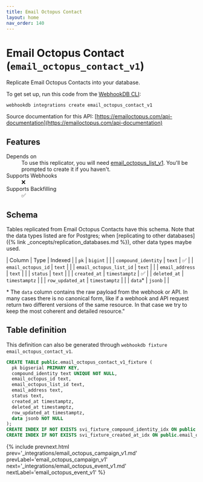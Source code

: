 ```yaml
---
title: Email Octopus Contact
layout: home
nav_order: 140
---
```


# Email Octopus Contact (`email_octopus_contact_v1`)

Replicate Email Octopus Contacts into your database.

To get set up, run this code from the [WebhookDB CLI](https://webhookdb.com/terminal):
```
webhookdb integrations create email_octopus_contact_v1
```

Source documentation for this API: [https://emailoctopus.com/api-documentation](https://emailoctopus.com/api-documentation)

## Features

<dl>
<dt>Depends on</dt>
<dd>To use this replicator, you will need <a href="{% link _integrations/email_octopus_list_v1.md %}">email_octopus_list_v1</a>. You'll be prompted to create it if you haven't.</dd>

<dt>Supports Webhooks</dt>
<dd>❌</dd>
<dt>Supports Backfilling</dt>
<dd>✅</dd>

</dl>

## Schema

Tables replicated from Email Octopus Contacts have this schema.
Note that the data types listed are for Postgres;
when [replicating to other databases]({% link _concepts/replication_databases.md %}),
other data types maybe used.

| Column | Type | Indexed |
| `pk` | `bigint` |  |
| `compound_identity` | `text` | ✅ |
| `email_octopus_id` | `text` |  |
| `email_octopus_list_id` | `text` |  |
| `email_address` | `text` |  |
| `status` | `text` |  |
| `created_at` | `timestamptz` | ✅ |
| `deleted_at` | `timestamptz` |  |
| `row_updated_at` | `timestamptz` |  |
| `data`* | `jsonb` |  |

<span class="fs-3">* The `data` column contains the raw payload from the webhook or API.
In many cases there is no canonical form, like if a webhook and API request return
two different versions of the same resource.
In that case we try to keep the most coherent and detailed resource."</span>

## Table definition

This definition can also be generated through `webhookdb fixture email_octopus_contact_v1`.

```sql
CREATE TABLE public.email_octopus_contact_v1_fixture (
  pk bigserial PRIMARY KEY,
  compound_identity text UNIQUE NOT NULL,
  email_octopus_id text,
  email_octopus_list_id text,
  email_address text,
  status text,
  created_at timestamptz,
  deleted_at timestamptz,
  row_updated_at timestamptz,
  data jsonb NOT NULL
);
CREATE INDEX IF NOT EXISTS svi_fixture_compound_identity_idx ON public.email_octopus_contact_v1_fixture (compound_identity);
CREATE INDEX IF NOT EXISTS svi_fixture_created_at_idx ON public.email_octopus_contact_v1_fixture (created_at);
```

{% include prevnext.html prev='_integrations/email_octopus_campaign_v1.md' prevLabel='email_octopus_campaign_v1' next='_integrations/email_octopus_event_v1.md' nextLabel='email_octopus_event_v1' %}
